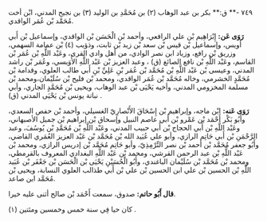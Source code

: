٧٤٩ -** ق:** بكر بن عبد الوهاب (٢) بن مُحَمَّدِ بن الوليد (٣) بن نجيح المدني، ابْن أخت مُحَمَّد بْن عُمَر الواقدي.

**رَوَى عَن:** إِبْرَاهِيم بْن علي الرافعي، وأحمد بْن الْحَسَن بْن الواقدي، وإسماعيل بْن أَبي أويس، وإسماعيل بْن قيس بْن سعد بْن زيد بْن ثابت، وذؤيب (٤) بْن عمامة السهمي، وزريق بْن رافع، وزياد ابن نصر الوادي، من أهل وادي القرى، وعَبْد اللَّهِ بْن عُمَر بْن القاسم، وعَبْد اللَّهِ بْن نافع الصائغ (ق) ، وعبد العزيز بْن عَبْد اللَّهِ الأُوَيسي، وعُمَر بْن راشد المدني، وعيسى بْن عَبْد اللَّهِ بْن مُحَمَّد بْن عُمَر بْنِ عَلِيِّ بْنِ أَبي طالب العلوي، وقدامة بْن مُحَمَّدٍ الخشرمي، وخاله مُحَمَّد بْن عُمَر الواقدي، ومحمد بْن فليح بْن سُلَيْمان،ومحمد بْن مسلمة المخزومي المدني، وأخيه يَحْيَى بْن عبد الوهاب، ويحيى بْن مُحَمَّدٍ الجاري، وأبي نباتة يونس بْن يَحْيَى المدني (ق) .

**رَوَى عَنه:** ابْن ماجه، وإبراهيم بْن إِسْحَاقَ الأَنْصارِيّ الغسيلي، وأحمد بْن حفص السعدي، وأَبُو بَكْر أَحْمَد بْن عَمْرو بْن أَبي عاصم النبيل وإسحاق بْن إبراهيم بْن جميل الأصبهاني، وعَبْد اللَّهِ بْن أَبي الحجاج بْن أَبي حبيب المدني، وعَبْد اللَّهِ بْن مُحَمَّدِ بْن يُوسُفَ، وعبد الرَّحْمَنِ بْن أَبي حَاتِم الرازي، وأبو علي عُبَيد الله بْن مُحَمَّد بْن عَبْد العزيز العُمَري القاضي، وأَبُو جعفر مُحَمَّد بْن أحمد بْن نصر التِّرْمِذِيّ، وأبو حَاتِم مُحَمَّد بْن إدريس الرازي، ومحمد بْن عَبْد اللَّهِ بْن عبد الرحمن القرشي، ومحمد بْن عَبْد اللَّهِ البغدادي المعروف بالقرمطي، ومحمد بْن مُحَمَّد بْن سُلَيْمان الباغندي، وأَبُو الْحُسَيْنِ يَحْيَى بْن الْحَسَن بْن جَعْفَر بْن عُبَيد اللَّهِ بْن الحسين بْن علي ابن الحسين بْن علي بْن أَبي طذالب العلوي النسابة، ويحيى بْن مُحَمَّد ابن صاعد.

**قال أَبُو حاتم:** صدوق، سمعت أَحْمَد بْن صالح أثنى عليه خيرا.

كان حيا فِي سنة خمس وخمسين ومئتين (١) .